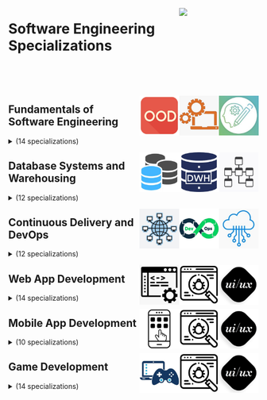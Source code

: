 <a href="https://youtube.com/"><img align="right" width="160" src="/logos/coursera.png"></img></a>

# Software Engineering Specializations

<br><br><br>

<a href="/coursera-specializations/software-engineering.md"><img align="right" width="80" src="https://github.com/cs-MohamedAyman/cs-MohamedAyman/blob/master/logos/system-analysis.png"></img></a>
<a href="/coursera-specializations/software-engineering.md"><img align="right" width="80" src="https://github.com/cs-MohamedAyman/cs-MohamedAyman/blob/master/logos/software-engineering.png"></img></a>
<a href="/coursera-specializations/software-engineering.md"><img align="right" width="80" src="https://github.com/cs-MohamedAyman/cs-MohamedAyman/blob/master/logos/object-oriented-design.png"></img></a>

## Fundamentals of Software Engineering

<details>
    <summary>(14 specializations)</summary>
    <br>
<table>
    <thead>
        <tr>
<th width="25px">#</th>
<th width="400px">Specialization</th>
<th width="800px">Course Name</th>
<th width="25px">Hrs</th>
        </tr>
    </thead>
    <tbody>
            <tr>
<td rowspan=5 align="center">01</td>
<td rowspan=5 align="center">Requirements Engineering: Secure Software Specifications<br><a href="https://coursera.org/specializations/requirements-engineering-secure-software">Specialization</a><br>by University of Colorado Boulder</td>
<td><a href="https://coursera.org/learn/requirements-gathering-secure">Requirements Gathering for Secure Software Development</a></td>
<td align="center">10</td>
            </tr>
            <tr>
<td><a href="https://coursera.org/learn/requirements-elicitation">Requirements Elicitation: Artifact and Stakeholder Analysis</a></td>
<td align="center">20</td>
            </tr>
            <tr>
<td><a href="https://coursera.org/learn/requirements-specification-goals">Requirements Specifications: Goals and Conflict Analysis</a></td>
<td align="center">20</td>
            </tr>
            <tr>
<td><a href="https://coursera.org/learn/software-requirements-prioritization">Software Requirements Prioritization: Risk Analysis</a></td>
<td align="center">20</td>
            </tr>
            <tr>
<td><a href="https://coursera.org/learn/srs-documents-requirements">SRS Documents: Requirements and Diagrammatic Notations</a></td>
<td align="center">20</td>
            </tr>
            <tr>
<td rowspan=5 align="center">02</td>
<td rowspan=5 align="center">Java Programming and Software Engineering Fundamentals<br><a href="https://coursera.org/specializations/java-programming">Specialization</a><br>by Duke University</td>
<td><a href="https://coursera.org/learn/duke-programming-web">Programming Foundations with JavaScript, HTML and CSS</a></td>
<td align="center">35</td>
            </tr>
            <tr>
<td><a href="https://coursera.org/learn/java-programming">Java Programming: Solving Problems with Software</a></td>
<td align="center">15</td>
            </tr>
            <tr>
<td><a href="https://coursera.org/learn/java-programming-arrays-lists-data">Java Programming: Arrays, Lists, and Structured Data</a></td>
<td align="center">15</td>
            </tr>
            <tr>
<td><a href="https://coursera.org/learn/java-programming-design-principles">Java Programming: Principles of Software Design</a></td>
<td align="center">10</td>
            </tr>
            <tr>
<td><a href="https://coursera.org/learn/java-programming-recommender">Java Programming: Build a Recommendation System</a></td>
<td align="center">10</td>
            </tr>
            <tr>
<td rowspan=4 align="center">03</td>
<td rowspan=4 align="center">Software Design and Architecture<br><a href="https://coursera.org/specializations/software-design-architecture">Specialization</a><br>by University of Alberta</td>
<td><a href="https://coursera.org/learn/object-oriented-design">Object-Oriented Design</a></td>
<td align="center">20</td>
            </tr>
            <tr>
<td><a href="https://coursera.org/learn/design-patterns">Design Patterns</a></td>
<td align="center">25</td>
            </tr>
            <tr>
<td><a href="https://coursera.org/learn/software-architecture">Software Architecture</a></td>
<td align="center">15</td>
            </tr>
            <tr>
<td><a href="https://coursera.org/learn/service-oriented-architecture">Service-Oriented Architecture</a></td>
<td align="center">15</td>
            </tr>
            <tr>
<td rowspan=4 align="center">04</td>
<td rowspan=4 align="center">Secure Software Design<br><a href="https://coursera.org/specializations/secure-software-design">Specialization</a><br>by University of Colorado Boulder</td>
<td><a href="https://coursera.org/learn/software-design-development-life-cycle">Software Design as an Element of the Software Development Lifecycle</a></td>
<td align="center">10</td>
            </tr>
            <tr>
<td><a href="https://coursera.org/learn/software-design-abstraction">Software Design as an Abstraction</a></td>
<td align="center">15</td>
            </tr>
            <tr>
<td><a href="https://coursera.org/learn/software-design-methods-tools">Software Design Methods and Tools</a></td>
<td align="center">15</td>
            </tr>
            <tr>
<td><a href="https://coursera.org/learn/software-design-threats-mitigations">Software Design Threats and Mitigations</a></td>
<td align="center">20</td>
            </tr>
            <tr>
<td rowspan=4 align="center">05</td>
<td rowspan=4 align="center">Software Development Lifecycle<br><a href="https://coursera.org/specializations/software-development-lifecycle">Specialization</a><br>by University of Minnesota</td>
<td><a href="https://coursera.org/learn/software-processes">Software Development Processes and Methodologies</a></td>
<td align="center">20</td>
            </tr>
            <tr>
<td><a href="https://coursera.org/learn/agile-software-development">Agile Software Development</a></td>
<td align="center">15</td>
            </tr>
            <tr>
<td><a href="https://coursera.org/learn/lean-software-development">Lean Software Development</a></td>
<td align="center">15</td>
            </tr>
            <tr>
<td><a href="https://coursera.org/learn/engineering-practices-secure-software-quality">Engineering Practices for Building Quality Software</a></td>
<td align="center">20</td>
            </tr>
            <tr>
<td rowspan=4 align="center">06</td>
<td rowspan=4 align="center">Introduction to Application Development<br><a href="https://coursera.org/specializations/beginning-application-developer">Specialization</a><br>by LearnQuest</td>
<td><a href="https://coursera.org/learn/application-programming-fundamentals">Application Programming Fundamentals</a></td>
<td align="center">10</td>
            </tr>
            <tr>
<td><a href="https://coursera.org/learn/concepts-of-object-oriented-programming">Object-Oriented Programming Concepts</a></td>
<td align="center">10</td>
            </tr>
            <tr>
<td><a href="https://coursera.org/learn/essential-programming-tools">Essential Tools For Application Development</a></td>
<td align="center">10</td>
            </tr>
            <tr>
<td><a href="https://coursera.org/learn/development-methodologies-overview">Development Methodologies Overview</a></td>
<td align="center">15</td>
            </tr>
            <tr>
<td rowspan=4 align="center">07</td>
<td rowspan=4 align="center">Software Testing and Automation<br><a href="https://coursera.org/specializations/software-testing-automation">Specialization</a><br>by University of Minnesota</td>
<td><a href="https://coursera.org/learn/introduction-software-testing">Introduction to Software Testing</a></td>
<td align="center">30</td>
            </tr>
            <tr>
<td><a href="https://coursera.org/learn/black-box-white-box-testing">Black-box and White-box Testing</a></td>
<td align="center">30</td>
            </tr>
            <tr>
<td><a href="https://coursera.org/learn/automated-analysis">Introduction to Automated Analysis</a></td>
<td align="center">20</td>
            </tr>
            <tr>
<td><a href="https://coursera.org/learn/web-mobile-testing">Web and Mobile Testing with Selenium</a></td>
<td align="center">20</td>
            </tr>
            <tr>
<td rowspan=4 align="center">08</td>
<td rowspan=4 align="center">Test-Driven Development<br><a href="https://coursera.org/specializations/test-driven-development">Specialization</a><br>by LearnQuest</td>
<td><a href="https://coursera.org/learn/test-driven-development-overview">Test-Driven Development Overview</a></td>
<td align="center">15</td>
            </tr>
            <tr>
<td><a href="https://coursera.org/learn/a-practical-introduction-to-test-driven-development">A Practical Introduction to Test-Driven Development</a></td>
<td align="center">15</td>
            </tr>
            <tr>
<td><a href="https://coursera.org/learn/test-driven-development-workflow">Integrating Test-Driven Development into Your Workflow</a></td>
<td align="center">20</td>
            </tr>
            <tr>
<td><a href="https://coursera.org/learn/capstone-project-random-person-generator-using-tdd">Test-Driven Development Project: Random Person Generator</a></td>
<td align="center">10</td>
            </tr>
            <tr>
<td rowspan=3 align="center">09</td>
<td rowspan=3 align="center">Front-End Developer<br><a href="https://coursera.org/specializations/front-end-developer">Specialization</a><br>by LearnQuest</td>
<td><a href="https://coursera.org/learn/restful-web-services-jax-rs">RESTful Web Services with JAX-RS</a></td>
<td align="center">10</td>
            </tr>
            <tr>
<td><a href="https://coursera.org/learn/soap-web-services-jax-ws">SOAP Web Services with JAX-WS</a></td>
<td align="center">5</td>
            </tr>
            <tr>
<td><a href="https://coursera.org/learn/html-front-end-developer-web-services">HTML - Front-End Developer</a></td>
<td align="center">5</td>
            </tr>
            <tr>
<td rowspan=6 align="center">10</td>
<td rowspan=6 align="center">Software Engineering Tools and Practices<br><a href="https://coursera.org/specializations/codio-software-engineering">Specialization</a><br>by Codio</td>
<td><a href="https://coursera.org/learn/mastering-ansible-automation">Mastering Ansible Automation</a></td>
<td align="center">10</td>
            </tr>
            <tr>
<td><a href="https://coursera.org/learn/codio-cicd-for-software-developers">CI/CD for Software Developers</a></td>
<td align="center">10</td>
            </tr>
            <tr>
<td><a href="https://coursera.org/learn/codio-software-testing-for-developers">Software Testing for Developers</a></td>
<td align="center">10</td>
            </tr>
            <tr>
<td><a href="https://coursera.org/learn/codio-api-development">API Development</a></td>
<td align="center">10</td>
            </tr>
            <tr>
<td><a href="https://coursera.org/learn/codio-performance-monitoring">Performance Monitoring For Application Developers</a></td>
<td align="center">10</td>
            </tr>
            <tr>
<td><a href="https://coursera.org/learn/codio-restful-mvc-architecture">RESTful MVC Architecture</a></td>
<td align="center">10</td>
            </tr>
            <tr>
<td rowspan=3 align="center">11</td>
<td rowspan=3 align="center">Software Engineering<br><a href="https://coursera.org/specializations/software-engineering">Specialization</a><br>by The Hong Kong University of Science and Technology</td>
<td><a href="https://coursera.org/learn/software-engineering-modeling-software-systems-using-uml">Software Engineering: Modeling Software Systems using UML</a></td>
<td align="center">30</td>
            </tr>
            <tr>
<td><a href="https://coursera.org/learn/software-engineering-implementation-and-testing">Software Engineering: Implementation and Testing</a></td>
<td align="center">20</td>
            </tr>
            <tr>
<td><a href="https://coursera.org/learn/software-engineering-software-design-and-project-management">Software Engineering: Software Design and Project Management</a></td>
<td align="center">20</td>
            </tr>
            <tr>
<td rowspan=3 align="center">12</td>
<td rowspan=3 align="center">Software Architecture for Big Data<br><a href="https://coursera.org/specializations/software-architecture-big-data">Specialization</a><br>by University of Colorado Boulder</td>
<td><a href="https://coursera.org/learn/software-architecture-for-big-data-fundamentals">Fundamentals of Software Architecture for Big Data</a></td>
<td align="center">20</td>
            </tr>
            <tr>
<td><a href="https://coursera.org/learn/software-architecture-patterns-for-big-data">Software Architecture Patterns for Big Data</a></td>
<td align="center">25</td>
            </tr>
            <tr>
<td><a href="https://coursera.org/learn/software-architecture-for-big-data-applications">Applications of Software Architecture for Big Data</a></td>
<td align="center">15</td>
            </tr>
            <tr>
<td rowspan=4 align="center">13</td>
<td rowspan=4 align="center">Spring Framework<br><a href="https://coursera.org/specializations/spring-framework">Specialization</a><br>by LearnQuest</td>
<td><a href="https://coursera.org/learn/spring-ecosystem-and-core">Spring - Ecosystem and Core</a></td>
<td align="center">15</td>
            </tr>
            <tr>
<td><a href="https://coursera.org/learn/spring-mvc-rest-controller">Spring MVC, Spring Boot and Rest Controllers</a></td>
<td align="center">15</td>
            </tr>
            <tr>
<td><a href="https://coursera.org/learn/spring-repositories">Spring Data Repositories</a></td>
<td align="center">10</td>
            </tr>
            <tr>
<td><a href="https://coursera.org/learn/spring-cloud-overview">Spring - Cloud Overview</a></td>
<td align="center">10</td>
            </tr>
            <tr>
<td rowspan=4 align="center">14</td>
<td rowspan=4 align="center">Python Scripting for DevOps<br><a href="https://coursera.org/specializations/python-scripting-devops">Specialization</a><br>by LearnQuest</td>
<td><a href="https://coursera.org/learn/python-scripting-intro">Introduction to Python Scripting for DevOps</a></td>
<td align="center">20</td>
            </tr>
            <tr>
<td><a href="https://coursera.org/learn/python-scripting-dates-classes-collections">Python Scripting: Dates, Classes and Collections</a></td>
<td align="center">15</td>
            </tr>
            <tr>
<td><a href="https://coursera.org/learn/python-scripting-files-inheritance-databases">Python Scripting: Files, Inheritance, and Databases</a></td>
<td align="center">20</td>
            </tr>
            <tr>
<td><a href="https://coursera.org/learn/devops-build-automation-python">DevOps and Build Automation with Python</a></td>
<td align="center">15</td>
            </tr>
    </tbody>
</table>
</details>

<a href="/coursera-specializations/software-engineering.md"><img align="right" width="80" src="https://github.com/cs-MohamedAyman/cs-MohamedAyman/blob/master/logos/database-design.png"></img></a>
<a href="/coursera-specializations/software-engineering.md"><img align="right" width="80" src="https://github.com/cs-MohamedAyman/cs-MohamedAyman/blob/master/logos/data-warehousing.png"></img></a>
<a href="/coursera-specializations/software-engineering.md"><img align="right" width="80" src="https://github.com/cs-MohamedAyman/cs-MohamedAyman/blob/master/logos/database-systems.png"></img></a>

## Database Systems and Warehousing

<details>
    <summary>(12 specializations)</summary>
    <br>
<table>
    <thead>
        <tr>
<th width="25px">#</th>
<th width="400px">Specialization</th>
<th width="800px">Course Name</th>
<th width="25px">Hrs</th>
        </tr>
    </thead>
    <tbody>
            <tr>
<td rowspan=4 align="center">01</td>
<td rowspan=4 align="center">Learn SQL Basics for Data Science<br><a href="https://coursera.org/specializations/learn-sql-basics-data-science">Specialization</a><br>by University of California Davis</td>
<td><a href="https://coursera.org/learn/sql-for-data-science">SQL for Data Science</a></td>
<td align="center">15</td>
            </tr>
            <tr>
<td><a href="https://coursera.org/learn/data-wrangling-analysis-abtesting">Data Wrangling, Analysis and AB Testing with SQL</a></td>
<td align="center">15</td>
            </tr>
            <tr>
<td><a href="https://coursera.org/learn/spark-sql">Distributed Computing with Spark SQL</a></td>
<td align="center">15</td>
            </tr>
            <tr>
<td><a href="https://coursera.org/learn/sql-data-science-capstone">SQL for Data Science Capstone Project</a></td>
<td align="center">35</td>
            </tr>
            <tr>
<td rowspan=5 align="center">02</td>
<td rowspan=5 align="center">Excel to MySQL: Analytic Techniques for Business<br><a href="https://coursera.org/specializations/excel-mysql">Specialization</a><br>by Duke University</td>
<td><a href="https://coursera.org/learn/analytics-business-metrics">Business Metrics for Data-Driven Companies</a></td>
<td align="center">10</td>
            </tr>
            <tr>
<td><a href="https://coursera.org/learn/analytics-excel">Mastering Data Analysis in Excel</a></td>
<td align="center">25</td>
            </tr>
            <tr>
<td><a href="https://coursera.org/learn/analytics-tableau">Data Visualization and Communication with Tableau</a></td>
<td align="center">30</td>
            </tr>
            <tr>
<td><a href="https://coursera.org/learn/analytics-mysql">Managing Big Data with MySQL</a></td>
<td align="center">50</td>
            </tr>
            <tr>
<td><a href="https://coursera.org/learn/analytics-capstone">Increasing Real Estate Management Profits: Harnessing Data Analytics</a></td>
<td align="center">20</td>
            </tr>
            <tr>
<td rowspan=4 align="center">03</td>
<td rowspan=4 align="center">Database systems<br><a href="https://coursera.org/specializations/database-systems">Specialization</a><br>by universidad nacional autonoma de mexico</td>
<td><a href="https://coursera.org/learn/relational-database">Relational database systems</a></td>
<td align="center">25</td>
            </tr>
            <tr>
<td><a href="https://coursera.org/learn/business-intelligence-data-warehousing">Business intelligence and data warehousing</a></td>
<td align="center">15</td>
            </tr>
            <tr>
<td><a href="https://coursera.org/learn/nosql-databases">NoSQL systems</a></td>
<td align="center">15</td>
            </tr>
            <tr>
<td><a href="https://coursera.org/learn/data-intensive-applications">Designing data-intensive applications</a></td>
<td align="center">10</td>
            </tr>
            <tr>
<td rowspan=4 align="center">04</td>
<td rowspan=4 align="center">Oracle SQL Databases<br><a href="https://coursera.org/specializations/oracle-sql-databases">Specialization</a><br>by LearnQuest</td>
<td><a href="https://coursera.org/learn/introduction-to-oracle-sql">Oracle Database Foundations</a></td>
<td align="center">15</td>
            </tr>
            <tr>
<td><a href="https://coursera.org/learn/oracle-database-platform">Oracle Database Platform</a></td>
<td align="center">10</td>
            </tr>
            <tr>
<td><a href="https://coursera.org/learn/oracle-sql-basics">Oracle SQL Basics</a></td>
<td align="center">10</td>
            </tr>
            <tr>
<td><a href="https://coursera.org/learn/oracle-sql-proficiency">Oracle SQL Proficiency</a></td>
<td align="center">10</td>
            </tr>
            <tr>
<td rowspan=4 align="center">05</td>
<td rowspan=4 align="center">PostgreSQL for Everybody<br><a href="https://coursera.org/specializations/postgresql-for-everybody">Specialization</a><br>by University of Michigan</td>
<td><a href="https://coursera.org/learn/database-design-postgresql">Database Design and Basic SQL in PostgreSQL</a></td>
<td align="center">15</td>
            </tr>
            <tr>
<td><a href="https://coursera.org/learn/intermediate-postgresql">Intermediate PostgreSQL</a></td>
<td align="center">20</td>
            </tr>
            <tr>
<td><a href="https://coursera.org/learn/json-natural-language-processing-postgresql">JSON and Natural Language Processing in PostgreSQL</a></td>
<td align="center">20</td>
            </tr>
            <tr>
<td><a href="https://coursera.org/learn/database-architecture-scale-nosql-elasticsearch-postgresql">Database Architecture, Scale, and NoSQL with Elasticsearch</a></td>
<td align="center">10</td>
            </tr>
            <tr>
<td rowspan=5 align="center">06</td>
<td rowspan=5 align="center">Data Warehousing for Business Intelligence<br><a href="https://coursera.org/specializations/data-warehousing">Specialization</a><br>by University of Colorado Boulder</td>
<td><a href="https://coursera.org/learn/database-management">Database Management Essentials</a></td>
<td align="center">45</td>
            </tr>
            <tr>
<td><a href="https://coursera.org/learn/dwdesign">Data Warehouse Concepts, Design, and Data Integration</a></td>
<td align="center">25</td>
            </tr>
            <tr>
<td><a href="https://coursera.org/learn/dwrelational">Relational Database Support for Data Warehouses</a></td>
<td align="center">30</td>
            </tr>
            <tr>
<td><a href="https://coursera.org/learn/business-intelligence-tools">Business Intelligence Concepts, Tools, and Applications</a></td>
<td align="center">25</td>
            </tr>
            <tr>
<td><a href="https://coursera.org/learn/data-warehouse-bi-building">Design and Build a Data Warehouse for Business Intelligence Implementation</a></td>
<td align="center">20</td>
            </tr>
            <tr>
<td rowspan=3 align="center">07</td>
<td rowspan=3 align="center">Database Design and Operational Business Intelligence<br><a href="https://coursera.org/specializations/data-design-operational-business-intellegence">Specialization</a><br>by University of California Irvine</td>
<td><a href="https://coursera.org/learn/nature-of-data-relational-database-design">The Nature of Data and Relational Database Design</a></td>
<td align="center">10</td>
            </tr>
            <tr>
<td><a href="https://coursera.org/learn/data-warehousing-business-intelligence">Data Warehousing and Business Intelligence</a></td>
<td align="center">10</td>
            </tr>
            <tr>
<td><a href="https://coursera.org/learn/business-intelligence-visual-analytics">Business Intelligence and Visual Analytics</a></td>
<td align="center">15</td>
            </tr>
            <tr>
<td rowspan=4 align="center">08</td>
<td rowspan=4 align="center">Java Database Connectivity<br><a href="https://coursera.org/specializations/java-database-connectivity">Specialization</a><br>by LearnQuest</td>
<td><a href="https://coursera.org/learn/java-database-connectivity-introduction">Java Database Connectivity (JDBC) Introduction</a></td>
<td align="center">10</td>
            </tr>
            <tr>
<td><a href="https://coursera.org/learn/java-database-connectivity-prepared-statements">Prepared Statements and Stored Procedures</a></td>
<td align="center">10</td>
            </tr>
            <tr>
<td><a href="https://coursera.org/learn/java-database-connectivity-sql-primer">Java Data Access - SQL Primer</a></td>
<td align="center">10</td>
            </tr>
            <tr>
<td><a href="https://coursera.org/learn/java-database-connectivity-jakarta-persistence">Jakarta Persistence (JPA)</a></td>
<td align="center">15</td>
            </tr>
            <tr>
<td rowspan=4 align="center">09</td>
<td rowspan=4 align="center">Computer Communications<br><a href="https://coursera.org/specializations/computer-communications">Specialization</a><br>by University of Colorado Boulder</td>
<td><a href="https://coursera.org/learn/fundamentals-network-communications">Fundamentals of Network Communication</a></td>
<td align="center">15</td>
            </tr>
            <tr>
<td><a href="https://coursera.org/learn/peer-to-peer-protocols-local-area-networks">Peer-to-Peer Protocols and Local Area Networks</a></td>
<td align="center">20</td>
            </tr>
            <tr>
<td><a href="https://coursera.org/learn/packet-switching-networks-algorithms">Packet Switching Networks and Algorithms</a></td>
<td align="center">20</td>
            </tr>
            <tr>
<td><a href="https://coursera.org/learn/tcp-ip-advanced">TCP/IP and Advanced Topics</a></td>
<td align="center">20</td>
            </tr>
            <tr>
<td rowspan=4 align="center">10</td>
<td rowspan=4 align="center">Fundamentals of Computer Network Security<br><a href="https://coursera.org/specializations/computer-network-security">Specialization</a><br>by University of Colorado Boulder</td>
<td><a href="https://coursera.org/learn/design-secure-networked-systems">Design and Analyze Secure Networked Systems</a></td>
<td align="center">20</td>
            </tr>
            <tr>
<td><a href="https://coursera.org/learn/basic-cryptography-and-crypto-api">Basic Cryptography and Programming with Crypto API</a></td>
<td align="center">20</td>
            </tr>
            <tr>
<td><a href="https://coursera.org/learn/hacking-patching">Hacking and Patching</a></td>
<td align="center">15</td>
            </tr>
            <tr>
<td><a href="https://coursera.org/learn/secure-networked-system-with-firewall-ids">Secure Networked System with Firewall and IDS</a></td>
<td align="center">10</td>
            </tr>
            <tr>
<td rowspan=3 align="center">11</td>
<td rowspan=3 align="center">Introduction to Computer Information Systems<br><a href="https://coursera.org/specializations/introduction-computer-infosystems">Specialization</a><br>by University of California Irvine</td>
<td><a href="https://coursera.org/learn/computer-hardware-software">Computer Hardware and Software</a></td>
<td align="center">15</td>
            </tr>
            <tr>
<td><a href="https://coursera.org/learn/data-security-privacy">Data, Security, and Privacy</a></td>
<td align="center">15</td>
            </tr>
            <tr>
<td><a href="https://coursera.org/learn/productivity-systems-development">Productivity and Systems Development</a></td>
<td align="center">20</td>
            </tr>
            <tr>
<td rowspan=4 align="center">12</td>
<td rowspan=4 align="center">Advanced System Security Design<br><a href="https://coursera.org/specializations/advanced-system-security-design">Specialization</a><br>by University of Colorado Boulder</td>
<td><a href="https://coursera.org/learn/cloud-computing-security">Cloud Computing Security</a></td>
<td align="center">15</td>
            </tr>
            <tr>
<td><a href="https://coursera.org/learn/ddos-attacks-and-defense">DDoS Attacks and Defenses</a></td>
<td align="center">15</td>
            </tr>
            <tr>
<td><a href="https://coursera.org/learn/security-and-privacy-in-tor-network">Security and Privacy in TOR Network</a></td>
<td align="center">25</td>
            </tr>
            <tr>
<td><a href="https://coursera.org/learn/advanced-system-security-topics">Advanced System Security Topics</a></td>
<td align="center">15</td>
            </tr>
    </tbody>
</table>
</details>

<a href="/coursera-specializations/software-engineering.md"><img align="right" width="80" src="https://github.com/cs-MohamedAyman/cs-MohamedAyman/blob/master/logos/cloud-computing.png"></img></a>
<a href="/coursera-specializations/software-engineering.md"><img align="right" width="80" src="https://github.com/cs-MohamedAyman/cs-MohamedAyman/blob/master/logos/devops.png"></img></a>
<a href="/coursera-specializations/software-engineering.md"><img align="right" width="80" src="https://github.com/cs-MohamedAyman/cs-MohamedAyman/blob/master/logos/computer-networks.png"></img></a>

## Continuous Delivery and DevOps

<details>
    <summary>(12 specializations)</summary>
    <br>
<table>
    <thead>
        <tr>
<th width="25px">#</th>
<th width="400px">Specialization</th>
<th width="800px">Course Name</th>
<th width="25px">Hrs</th>
        </tr>
    </thead>
    <tbody>
            <tr>
<td rowspan=4 align="center">01</td>
<td rowspan=4 align="center">AWS Cloud Solutions Architect<br><a href="https://coursera.org/professional-certificates/aws-cloud-solutions-architect">Professional Certificate</a><br>by Amazon Web Services</td>
<td><a href="https://coursera.org/learn/aws-cloud-technical-essentials">AWS Cloud Technical Essentials</a></td>
<td align="center">25</td>
            </tr>
            <tr>
<td><a href="https://coursera.org/learn/architecting-solutions-on-aws">Architecting Solutions on AWS</a></td>
<td align="center">20</td>
            </tr>
            <tr>
<td><a href="https://coursera.org/learn/introduction-to-designing-data-lakes-in-aws">Introduction to Designing Data Lakes on AWS</a></td>
<td align="center">15</td>
            </tr>
            <tr>
<td><a href="https://coursera.org/learn/aws-certified-solutions-architect-associate">Exam Prep: AWS Certified Solutions Architect - Associate</a></td>
<td align="center">10</td>
            </tr>
            <tr>
<td rowspan=9 align="center">02</td>
<td rowspan=9 align="center">AWS Cloud Technology Consultant<br><a href="https://coursera.org/professional-certificates/aws-cloud-technology-consultant">Professional Certificate</a><br>by Amazon Web Services</td>
<td><a href="https://coursera.org/learn/information-technology-and-aws">Introduction to Information Technology and AWS Cloud</a></td>
<td align="center">5</td>
            </tr>
            <tr>
<td><a href="https://coursera.org/learn/aws-cloud-technical-essentials">AWS Cloud Technical Essentials</a></td>
<td align="center">25</td>
            </tr>
            <tr>
<td><a href="https://coursera.org/learn/technical-support-for-aws-workloads">Providing Technical Support for AWS Workloads</a></td>
<td align="center">10</td>
            </tr>
            <tr>
<td><a href="https://coursera.org/learn/developing-applications-in-python-on-aws">Developing Applications in Python on AWS</a></td>
<td align="center">10</td>
            </tr>
            <tr>
<td><a href="https://coursera.org/learn/aws-cloud-consultant-skills">Skills for Working as an AWS Cloud Consultant</a></td>
<td align="center">10</td>
            </tr>
            <tr>
<td><a href="https://coursera.org/learn/devops-and-project-management-aws">DevOps on AWS and Project Management</a></td>
<td align="center">10</td>
            </tr>
            <tr>
<td><a href="https://coursera.org/learn/automation-in-aws">Automation in the AWS Cloud</a></td>
<td align="center">10</td>
            </tr>
            <tr>
<td><a href="https://coursera.org/learn/data-analytics-and-databases-aws">Data Analytics and Databases on AWS</a></td>
<td align="center">10</td>
            </tr>
            <tr>
<td><a href="https://coursera.org/learn/aws-well-architected-framework">Capstone: Following the AWS Well Architected Framework</a></td>
<td align="center">10</td>
            </tr>
            <tr>
<td rowspan=3 align="center">03</td>
<td rowspan=3 align="center">Starting Your Career with AWS Cloud<br><a href="https://coursera.org/specializations/aws-cloud-careers">Specialization</a><br>by Amazon Web Services</td>
<td><a href="https://coursera.org/learn/aws-cloud-careers">Introduction to AWS Cloud Careers</a></td>
<td align="center">5</td>
            </tr>
            <tr>
<td><a href="https://coursera.org/learn/aws-services-tech-pros">AWS Services Overview for IT Professionals</a></td>
<td align="center">5</td>
            </tr>
            <tr>
<td><a href="https://coursera.org/learn/aws-handson-skills">Hands-on with AWS for IT Professionals</a></td>
<td align="center">5</td>
            </tr>
            <tr>
<td rowspan=3 align="center">04</td>
<td rowspan=3 align="center">Developing Applications on AWS<br><a href="https://coursera.org/specializations/building-serverless-applications-aws">Specialization</a><br>by Amazon Web Services</td>
<td><a href="https://coursera.org/learn/integrate-aws-sdk">Integrating AWS with the SDK</a></td>
<td align="center">10</td>
            </tr>
            <tr>
<td><a href="https://coursera.org/learn/aws-serverless">Serverless Architectures on AWS</a></td>
<td align="center">10</td>
            </tr>
            <tr>
<td><a href="https://coursera.org/learn/aws-software-dev">Hands-on with AWS: Software Development Practices</a></td>
<td align="center">10</td>
            </tr>
            <tr>
<td rowspan=4 align="center">05</td>
<td rowspan=4 align="center">AWS Fundamentals<br><a href="https://coursera.org/specializations/aws-fundamentals">Specialization</a><br>by Amazon Web Services</td>
<td><a href="https://coursera.org/learn/aws-cloud-technical-essentials">AWS Cloud Technical Essentials</a></td>
<td align="center">20</td>
            </tr>
            <tr>
<td><a href="https://coursera.org/learn/aws-fundamentals-addressing-security-risk">AWS Fundamentals: Addressing Security Risk</a></td>
<td align="center">10</td>
            </tr>
            <tr>
<td><a href="https://coursera.org/learn/aws-fundamentals-cloud-migration">AWS Fundamentals: Migrating to the Cloud</a></td>
<td align="center">10</td>
            </tr>
            <tr>
<td><a href="https://coursera.org/learn/aws-fundamentals-building-serverless-applications">AWS Fundamentals: Building Serverless Applications</a></td>
<td align="center">15</td>
            </tr>
            <tr>
<td rowspan=4 align="center">06</td>
<td rowspan=4 align="center">DevOps on AWS<br><a href="https://coursera.org/specializations/aws-devops">Specialization</a><br>by Amazon Web Services</td>
<td><a href="https://coursera.org/learn/aws-cloud-technical-essentials">AWS Cloud Technical Essentials</a></td>
<td align="center">20</td>
            </tr>
            <tr>
<td><a href="https://coursera.org/learn/devops-aws-code-build-test">DevOps on AWS: Code, Build, and Test</a></td>
<td align="center">5</td>
            </tr>
            <tr>
<td><a href="https://coursera.org/learn/devops-aws-release-deploy">DevOps on AWS: Release and Deploy</a></td>
<td align="center">5</td>
            </tr>
            <tr>
<td><a href="https://coursera.org/learn/devops-aws-operate-monitor">DevOps on AWS: Operate and Monitor</a></td>
<td align="center">5</td>
            </tr>
            <tr>
<td rowspan=5 align="center">07</td>
<td rowspan=5 align="center">DevOps: Introduction to Developer Operations<br><a href="https://coursera.org/specializations/codio-devops">Specialization</a><br>by Codio</td>
<td><a href="https://coursera.org/learn/mastering-ansible-automation">Mastering Ansible Automation</a></td>
<td align="center">10</td>
            </tr>
            <tr>
<td><a href="https://coursera.org/learn/codio-cicd-for-software-developers">CI/CD for Software Developers</a></td>
<td align="center">10</td>
            </tr>
            <tr>
<td><a href="https://coursera.org/learn/codio-container-creation-and-orchestration-basics">Container Creation and Orchestration Basics</a></td>
<td align="center">10</td>
            </tr>
            <tr>
<td><a href="https://coursera.org/learn/codio-terraform">Introduction to Terraform</a></td>
<td align="center">10</td>
            </tr>
            <tr>
<td><a href="https://coursera.org/learn/codio-performance-monitoring">Performance Monitoring For Application Developers</a></td>
<td align="center">10</td>
            </tr>
            <tr>
<td rowspan=3 align="center">08</td>
<td rowspan=3 align="center">Containers in the Cloud<br><a href="https://coursera.org/specializations/codio-containers-cloud">Specialization</a><br>by Codio</td>
<td><a href="https://coursera.org/learn/codio-container-creation-and-orchestration-basics">Container Creation and Orchestration Basics</a></td>
<td align="center">10</td>
            </tr>
            <tr>
<td><a href="https://coursera.org/learn/codio-terraform">Introduction to Terraform</a></td>
<td align="center">10</td>
            </tr>
            <tr>
<td><a href="https://coursera.org/learn/codio-introduction-to-managing-resources-using-infrastructure-as-code-techniques">Intro to Managing Resources Using Infrastructure-as-Code</a></td>
<td align="center">10</td>
            </tr>
            <tr>
<td rowspan=3 align="center">09</td>
<td rowspan=3 align="center">Cloud Computing Primer for Semi-tech and Business Learners<br><a href="https://coursera.org/specializations/codio-cloud-computing-primer-semi-technical-business">Specialization</a><br>by Codio</td>
<td><a href="https://coursera.org/learn/codio-cloud-computing-primer-semi-tech-business-software-as-a-service-saas">Cloud Computing Primer: Software as a Service (SaaS)</a></td>
<td align="center">5</td>
            </tr>
            <tr>
<td><a href="https://coursera.org/learn/codio-cloud-computing-primer-semi-tech-business-platform-as-a-service-paas">Cloud Computing Primer: Platform as a Service (PaaS)</a></td>
<td align="center">5</td>
            </tr>
            <tr>
<td><a href="https://coursera.org/learn/codio-cloud-computing-primer-semi-tech-business-infrastructure-as-a-service-iaas">Cloud Computing Primer: Infrastructure as a Service (IaaS)</a></td>
<td align="center">5</td>
            </tr>
            <tr>
<td rowspan=4 align="center">10</td>
<td rowspan=4 align="center">Python, Bash and SQL Essentials for Data Engineering<br><a href="https://coursera.org/specializations/python-bash-sql-data-engineering-duke">Specialization</a><br>by Duke University</td>
<td><a href="https://coursera.org/learn/python-and-pandas-for-data-engineering-duke">Python and Pandas for Data Engineering</a></td>
<td align="center">40</td>
            </tr>
            <tr>
<td><a href="https://coursera.org/learn/linux-and-bash-for-data-engineering-duke">Linux and Bash for Data Engineering</a></td>
<td align="center">20</td>
            </tr>
            <tr>
<td><a href="https://coursera.org/learn/scripting-with-python-sql-for-data-engineering-duke">Scripting with Python and SQL for Data Engineering</a></td>
<td align="center">20</td>
            </tr>
            <tr>
<td><a href="https://coursera.org/learn/web-app-command-line-tools-for-data-engineering-duke">Web Applications and Command-Line Tools for Data Engineering</a></td>
<td align="center">15</td>
            </tr>
            <tr>
<td rowspan=6 align="center">11</td>
<td rowspan=6 align="center">Cloud Computing<br><a href="https://coursera.org/specializations/cloud-computing">Specialization</a><br>by University of Illinois at Urbana-Champaign</td>
<td><a href="https://coursera.org/learn/cloud-computing">Cloud Computing Concepts, Part 1</a></td>
<td align="center">25</td>
            </tr>
            <tr>
<td><a href="https://coursera.org/learn/cloud-computing-2">Cloud Computing Concepts: Part 2</a></td>
<td align="center">20</td>
            </tr>
            <tr>
<td><a href="https://coursera.org/learn/cloud-applications-part1">Cloud Computing Applications, Part 1: Cloud Systems and Infrastructure</a></td>
<td align="center">15</td>
            </tr>
            <tr>
<td><a href="https://coursera.org/learn/cloud-applications-part2">Cloud Computing Applications, Part 2: Big Data and Applications in the Cloud</a></td>
<td align="center">20</td>
            </tr>
            <tr>
<td><a href="https://coursera.org/learn/cloud-networking">Cloud Networking</a></td>
<td align="center">25</td>
            </tr>
            <tr>
<td><a href="https://coursera.org/learn/cloud-computing-project">Cloud Computing Project</a></td>
<td align="center">25</td>
            </tr>
            <tr>
<td rowspan=4 align="center">12</td>
<td rowspan=4 align="center">Building Cloud Computing Solutions at Scale<br><a href="https://coursera.org/specializations/building-cloud-computing-solutions-at-scale">Specialization</a><br>by Duke University</td>
<td><a href="https://coursera.org/learn/cloud-computing-foundations-duke">Cloud Computing Foundations</a></td>
<td align="center">20</td>
            </tr>
            <tr>
<td><a href="https://coursera.org/learn/cloud-virtualization-containers-api-duke">Cloud Virtualization, Containers and APIs</a></td>
<td align="center">15</td>
            </tr>
            <tr>
<td><a href="https://coursera.org/learn/cloud-data-engineering-duke">Cloud Data Engineering</a></td>
<td align="center">20</td>
            </tr>
            <tr>
<td><a href="https://coursera.org/learn/cloud-machine-learning-engineering-mlops-duke">Cloud Machine Learning Engineering and MLOps</a></td>
<td align="center">15</td>
            </tr>
    </tbody>
</table>
</details>

<a href="/coursera-specializations/software-engineering.md"><img align="right" width="80" src="https://github.com/cs-MohamedAyman/cs-MohamedAyman/blob/master/logos/ui-ux.png"></img></a>
<a href="/coursera-specializations/software-engineering.md"><img align="right" width="80" src="https://github.com/cs-MohamedAyman/cs-MohamedAyman/blob/master/logos/software-testing.png"></img></a>
<a href="/coursera-specializations/software-engineering.md"><img align="right" width="80" src="https://github.com/cs-MohamedAyman/cs-MohamedAyman/blob/master/logos/web-development.png"></img></a>

## Web App Development

<details>
    <summary>(14 specializations)</summary>
    <br>
<table>
    <thead>
        <tr>
<th width="25px">#</th>
<th width="400px">Specialization</th>
<th width="800px">Course Name</th>
<th width="25px">Hrs</th>
        </tr>
    </thead>
    <tbody>
            <tr>
<td rowspan=6 align="center">01</td>
<td rowspan=6 align="center">Responsive Website Development and Design<br><a href="https://coursera.org/specializations/website-development">Specialization</a><br>by University of London</td>
<td><a href="https://coursera.org/learn/website-coding">Responsive Website Basics: Code with HTML, CSS, and JavaScript</a></td>
<td align="center">20</td>
            </tr>
            <tr>
<td><a href="https://coursera.org/learn/responsive-web-design">Responsive Web Design</a></td>
<td align="center">20</td>
            </tr>
            <tr>
<td><a href="https://coursera.org/learn/meteor-development">Introduction to Meteor.js Development</a></td>
<td align="center">20</td>
            </tr>
            <tr>
<td><a href="https://coursera.org/learn/web-application-development">Web Application Development with JavaScript and MongoDB</a></td>
<td align="center">20</td>
            </tr>
            <tr>
<td><a href="https://coursera.org/learn/responsive-website-examples">Responsive Website Tutorial and Examples</a></td>
<td align="center">20</td>
            </tr>
            <tr>
<td><a href="https://coursera.org/learn/responsive-web-design-capstone">Responsive Website Development and Design Capstone</a></td>
<td align="center">20</td>
            </tr>
            <tr>
<td rowspan=5 align="center">02</td>
<td rowspan=5 align="center">Web Design for Everybody: Basics of Web Development & Coding<br><a href="https://coursera.org/specializations/web-design">Specialization</a><br>by University of Michigan</td>
<td><a href="https://coursera.org/learn/html">Introduction to HTML5</a></td>
<td align="center">15</td>
            </tr>
            <tr>
<td><a href="https://coursera.org/learn/introcss">Introduction to CSS3</a></td>
<td align="center">15</td>
            </tr>
            <tr>
<td><a href="https://coursera.org/learn/javascript">Interactivity with JavaScript</a></td>
<td align="center">15</td>
            </tr>
            <tr>
<td><a href="https://coursera.org/learn/responsivedesign">Advanced Styling with Responsive Design</a></td>
<td align="center">15</td>
            </tr>
            <tr>
<td><a href="https://coursera.org/learn/web-design-project">Web Design for Everybody Capstone</a></td>
<td align="center">25</td>
            </tr>
            <tr>
<td rowspan=4 align="center">03</td>
<td rowspan=4 align="center">Django for Everybody<br><a href="https://coursera.org/specializations/django">Specialization</a><br>by University of Michigan</td>
<td><a href="https://coursera.org/learn/django-database-web-apps">Web Application Technologies and Django</a></td>
<td align="center">15</td>
            </tr>
            <tr>
<td><a href="https://coursera.org/learn/django-build-web-apps">Building Web Applications in Django</a></td>
<td align="center">15</td>
            </tr>
            <tr>
<td><a href="https://coursera.org/learn/django-features-libraries">Django Features and Libraries</a></td>
<td align="center">20</td>
            </tr>
            <tr>
<td><a href="https://coursera.org/learn/django-javascript-jquery-json">Using JavaScript, JQuery, and JSON in Django</a></td>
<td align="center">20</td>
            </tr>
            <tr>
<td rowspan=4 align="center">04</td>
<td rowspan=4 align="center">Web Applications for Everybody<br><a href="https://coursera.org/specializations/web-applications">Specialization</a><br>by University of Michigan</td>
<td><a href="https://coursera.org/learn/web-applications-php">Building Web Applications in PHP</a></td>
<td align="center">30</td>
            </tr>
            <tr>
<td><a href="https://coursera.org/learn/intro-sql">Introduction to Structured Query Language (SQL)</a></td>
<td align="center">20</td>
            </tr>
            <tr>
<td><a href="https://coursera.org/learn/database-applications-php">Building Database Applications in PHP</a></td>
<td align="center">25</td>
            </tr>
            <tr>
<td><a href="https://coursera.org/learn/javascript-jquery-json">JavaScript, jQuery, and JSON</a></td>
<td align="center">25</td>
            </tr>
            <tr>
<td rowspan=4 align="center">05</td>
<td rowspan=4 align="center">Web Technologies and Security<br><a href="https://coursera.org/specializations/codio-web-tech-security">Specialization</a><br>by Codio</td>
<td><a href="https://coursera.org/learn/codio-introduction-to-vuejs-framework">Introduction to VueJS Framework</a></td>
<td align="center">10</td>
            </tr>
            <tr>
<td><a href="https://coursera.org/learn/codio-software-security-for-web-applications">Software Security for Web Applications</a></td>
<td align="center">10</td>
            </tr>
            <tr>
<td><a href="https://coursera.org/learn/codio-data-security-for-web-developers">Data Security for Web Developers</a></td>
<td align="center">10</td>
            </tr>
            <tr>
<td><a href="https://coursera.org/learn/codio-angular-for-front-end-engineers">Angular for Front End Engineers</a></td>
<td align="center">10</td>
            </tr>
            <tr>
<td rowspan=5 align="center">06</td>
<td rowspan=5 align="center">Rust Programming<br><a href="https://coursera.org/specializations/rust-programming">Specialization</a><br>by Duke University</td>
<td><a href="https://coursera.org/learn/rust-fundamentals">Rust Fundamentals</a></td>
<td align="center">35</td>
            </tr>
            <tr>
<td><a href="https://coursera.org/learn/data-engineering-rust">Data Engineering with Rust</a></td>
<td align="center">25</td>
            </tr>
            <tr>
<td><a href="https://coursera.org/learn/rust-for-devops">Rust for DevOps</a></td>
<td align="center">15</td>
            </tr>
            <tr>
<td><a href="https://coursera.org/learn/python-rust-linux">Python and Rust with Linux Command Line Tools</a></td>
<td align="center">20</td>
            </tr>
            <tr>
<td><a href="https://coursera.org/learn/rust-llmops">Rust for Large Language Model Operations (LLMOps)</a></td>
<td align="center">20</td>
            </tr>
            <tr>
<td rowspan=3 align="center">07</td>
<td rowspan=3 align="center">Java FullStack Developer<br><a href="https://coursera.org/specializations/java-fullstack">Specialization</a><br>by Board Infinity</td>
<td><a href="https://coursera.org/learn/fundamentals-of-java-programming">Fundamentals of Java Programming</a></td>
<td align="center">20</td>
            </tr>
            <tr>
<td><a href="https://coursera.org/learn/frontend-development-for-java-full-stack">Frontend for Java Full Stack Development</a></td>
<td align="center">25</td>
            </tr>
            <tr>
<td><a href="https://coursera.org/learn/data-structures--backend-with-java">Data Structures & Backend with Java</a></td>
<td align="center">20</td>
            </tr>
            <tr>
<td rowspan=3 align="center">08</td>
<td rowspan=3 align="center">.NET FullStack Developer<br><a href="https://coursera.org/specializations/dot-net-fullstack">Specialization</a><br>by Board Infinity</td>
<td><a href="https://coursera.org/learn/dot-net-full-stack-foundation">.Net Full Stack Foundation</a></td>
<td align="center">20</td>
            </tr>
            <tr>
<td><a href="https://coursera.org/learn/frontend-development-using-react">Frontend Development using React</a></td>
<td align="center">20</td>
            </tr>
            <tr>
<td><a href="https://coursera.org/learn/backend-development-dot-net-fullstack">Backend Development for .Net Full Stack</a></td>
<td align="center">20</td>
            </tr>
            <tr>
<td rowspan=3 align="center">09</td>
<td rowspan=3 align="center">ASP.NET for Experienced Developers<br><a href="https://coursera.org/specializations/asp-dot-net-experience">Specialization</a><br>by Board Infinity</td>
<td><a href="https://coursera.org/learn/c-sharp-for-dot-net">C# for .NET Developers</a></td>
<td align="center">15</td>
            </tr>
            <tr>
<td><a href="https://coursera.org/learn/backend-development-with-asp-dot-net">Backend Development using ASP.Net</a></td>
<td align="center">20</td>
            </tr>
            <tr>
<td><a href="https://coursera.org/learn/microservices-and-deployment-by-using-aspnet">Microservices and Deployment by using ASP.NET</a></td>
<td align="center">15</td>
            </tr>
            <tr>
<td rowspan=3 align="center">10</td>
<td rowspan=3 align="center">Build Website with HTML, JavaScript, AngularJS, and React<br><a href="https://coursera.org/specializations/build-dynamic-website">Specialization</a><br>by Board Infinity</td>
<td><a href="https://coursera.org/learn/build-a-webpage-with-html-and-css">Build a Webpage with HTML and CSS</a></td>
<td align="center">20</td>
            </tr>
            <tr>
<td><a href="https://coursera.org/learn/javascript-for-web-development">JavaScript for Web Development</a></td>
<td align="center">15</td>
            </tr>
            <tr>
<td><a href="https://coursera.org/learn/libraries-and-frameworks-for-frontend-development">Libraries and Frameworks for Frontend Development</a></td>
<td align="center">15</td>
            </tr>
            <tr>
<td rowspan=3 align="center">11</td>
<td rowspan=3 align="center">Learning MEAN Stack by Building Real world Application<br><a href="https://coursera.org/specializations/mean-stack">Specialization</a><br>by Board Infinity</td>
<td><a href="https://coursera.org/learn/frontend-development-using-angular">Frontend Development using Angular</a></td>
<td align="center">25</td>
            </tr>
            <tr>
<td><a href="https://coursera.org/learn/restful-apis-with-node-and-express">Building RESTful APIs with Node.js and Express</a></td>
<td align="center">15</td>
            </tr>
            <tr>
<td><a href="https://coursera.org/learn/building-a-complete-mean-stack-application">Building a Complete MEAN Stack Application</a></td>
<td align="center">10</td>
            </tr>
            <tr>
<td rowspan=3 align="center">12</td>
<td rowspan=3 align="center">Building React and ASP.NET MVC 5 Applications<br><a href="https://coursera.org/specializations/react-and-mvc">Specialization</a><br>by Board Infinity</td>
<td><a href="https://coursera.org/learn/dot-net-foundation">ASP.NET Core Foundation</a></td>
<td align="center">15</td>
            </tr>
            <tr>
<td><a href="https://coursera.org/learn/react-fundamentals">React Fundamentals</a></td>
<td align="center">15</td>
            </tr>
            <tr>
<td><a href="https://coursera.org/learn/react-mvc-app">Building React Application using ASP.NET MVC5</a></td>
<td align="center">20</td>
            </tr>
            <tr>
<td rowspan=4 align="center">13</td>
<td rowspan=4 align="center">Advanced Django: Mastering Django and Django Rest Framework<br><a href="https://coursera.org/specializations/codio-advanced-django-and-django-rest-framework">Specialization</a><br>by Codio</td>
<td><a href="https://coursera.org/learn/codio-advanced-django-building-blog">Advanced Django: Building a Blog</a></td>
<td align="center">10</td>
            </tr>
            <tr>
<td><a href="https://coursera.org/learn/codio-advanced-django-intro-drf">Advanced Django: Introduction to Django Rest Framework</a></td>
<td align="center">10</td>
            </tr>
            <tr>
<td><a href="https://coursera.org/learn/codio-advanced-django-advanced-drf">Advanced Django: Advanced Django Rest Framework</a></td>
<td align="center">10</td>
            </tr>
            <tr>
<td><a href="https://coursera.org/learn/codio-advanced-django-external-apis-task-queuing">Advanced Django: External APIs and Task Queuing</a></td>
<td align="center">10</td>
            </tr>
            <tr>
<td rowspan=5 align="center">14</td>
<td rowspan=5 align="center">Building Your Freelancing Career<br><a href="https://coursera.org/specializations/freelancing">Specialization</a><br>by California Institute of the Arts</td>
<td><a href="https://coursera.org/learn/freelancing-business">Plan a Successful Freelancing Business</a></td>
<td align="center">10</td>
            </tr>
            <tr>
<td><a href="https://coursera.org/learn/making-money-freelancing">Making Money as a Freelancer</a></td>
<td align="center">10</td>
            </tr>
            <tr>
<td><a href="https://coursera.org/learn/launching-your-freelancing-business">Launching Your Freelancing Business</a></td>
<td align="center">10</td>
            </tr>
            <tr>
<td><a href="https://coursera.org/learn/protect-and-grow-your-business">Protect and Grow Your Freelancing Business</a></td>
<td align="center">10</td>
            </tr>
            <tr>
<td><a href="https://coursera.org/learn/building-your-freelancing-career">Building Your Freelancing Career Capstone</a></td>
<td align="center">15</td>
            </tr>
    </tbody>
</table>
</details>

<a href="/coursera-specializations/software-engineering.md"><img align="right" width="80" src="https://github.com/cs-MohamedAyman/cs-MohamedAyman/blob/master/logos/ui-ux.png"></img></a>
<a href="/coursera-specializations/software-engineering.md"><img align="right" width="80" src="https://github.com/cs-MohamedAyman/cs-MohamedAyman/blob/master/logos/software-testing.png"></img></a>
<a href="/coursera-specializations/software-engineering.md"><img align="right" width="80" src="https://github.com/cs-MohamedAyman/cs-MohamedAyman/blob/master/logos/mobile-development.png"></img></a>

## Mobile App Development

<details>
    <summary>(10 specializations)</summary>
    <br>
<table>
    <thead>
        <tr>
<th width="25px">#</th>
<th width="400px">Specialization</th>
<th width="800px">Course Name</th>
<th width="25px">Hrs</th>
        </tr>
    </thead>
    <tbody>
            <tr>
<td rowspan=2 align="center">01</td>
<td rowspan=2 align="center">by University of Maryland College Park</td>
<td><a href="https://coursera.org/learn/android-programming">Programming Mobile Applications for Android Handheld Systems: Part 1</a></td>
<td align="center">30</td>
            </tr>
            <tr>
<td><a href="https://coursera.org/learn/android-programming-2">Programming Mobile Applications for Android Handheld Systems: Part 2</a></td>
<td align="center">20</td>
            </tr>
            <tr>
<td rowspan=1 align="center">02</td>
<td rowspan=1 align="center"><br>by The Hong Kong University of Science and Technology<br><br></td>
<td><a href="https://coursera.org/learn/app-inventor-android">Developing Android Apps with App Inventor</a></td>
<td align="center">40</td>
            </tr>
            <tr>
<td rowspan=1 align="center">03</td>
<td rowspan=1 align="center"><br>by JetBrains<br><br></td>
<td><a href="https://coursera.org/learn/kotlin-for-java-developers">Kotlin for Java Developers</a></td>
<td align="center">25</td>
            </tr>
            <tr>
<td rowspan=1 align="center">04</td>
<td rowspan=1 align="center"><br>by Board Infinity<br><br></td>
<td><a href="https://coursera.org/learn/android-architecturemultimedia-framework">Android Architecture/Multimedia Framework</a></td>
<td align="center">15</td>
            </tr>
            <tr>
<td rowspan=5 align="center">05</td>
<td rowspan=5 align="center">Android App Development<br><a href="https://coursera.org/specializations/android-app-development">Specialization</a><br>by Vanderbilt University</td>
<td><a href="https://coursera.org/learn/java-for-android">Java for Android</a></td>
<td align="center">45</td>
            </tr>
            <tr>
<td><a href="https://coursera.org/learn/androidapps">Android App Components - Intents, Activities, and Broadcast Receivers</a></td>
<td align="center">15</td>
            </tr>
            <tr>
<td><a href="https://coursera.org/learn/androidapps-2">Android App Components - Services, Local IPC, and Content Providers</a></td>
<td align="center">15</td>
            </tr>
            <tr>
<td><a href="https://coursera.org/learn/engineeringandroidapps">Engineering Maintainable Android Apps</a></td>
<td align="center">10</td>
            </tr>
            <tr>
<td><a href="https://coursera.org/learn/aadcapstone">Capstone MOOC for "Android App Development"</a></td>
<td align="center">10</td>
            </tr>
            <tr>
<td rowspan=4 align="center">06</td>
<td rowspan=4 align="center">Advanced App Development in Android<br><a href="https://coursera.org/specializations/advanced-app-android">Specialization</a><br>by Imperial College London</td>
<td><a href="https://coursera.org/learn/intro-android-graphics">Introduction to Android graphics</a></td>
<td align="center">20</td>
            </tr>
            <tr>
<td><a href="https://coursera.org/learn/android-graphics-opengl-es">Android Graphics with OpenGL ES</a></td>
<td align="center">25</td>
            </tr>
            <tr>
<td><a href="https://coursera.org/learn/3d-graphics-android-sensors-vr">3D Graphics in Android: Sensors and VR</a></td>
<td align="center">30</td>
            </tr>
            <tr>
<td><a href="https://coursera.org/learn/aada-capstone">Advanced App Development in Android Capstone</a></td>
<td align="center">25</td>
            </tr>
            <tr>
<td rowspan=6 align="center">07</td>
<td rowspan=6 align="center">iOS Development for Creative Entrepreneurs<br><a href="https://coursera.org/specializations/ios-development">Specialization</a><br>by University of California Irvine</td>
<td><a href="https://coursera.org/learn/objective-c">Foundations of Objective-C App Development</a></td>
<td align="center">20</td>
            </tr>
            <tr>
<td><a href="https://coursera.org/learn/security">Networking and Security in iOS Applications</a></td>
<td align="center">20</td>
            </tr>
            <tr>
<td><a href="https://coursera.org/learn/ui">Best Practices for iOS User Interface Design</a></td>
<td align="center">20</td>
            </tr>
            <tr>
<td><a href="https://coursera.org/learn/games">Games, Sensors and Media</a></td>
<td align="center">25</td>
            </tr>
            <tr>
<td><a href="https://coursera.org/learn/iosswift">Toward the Future of iOS Development with Swift</a></td>
<td align="center">25</td>
            </tr>
            <tr>
<td><a href="https://coursera.org/learn/transreality-gaming">iOS Project: Transreality Game</a></td>
<td align="center">20</td>
            </tr>
            <tr>
<td rowspan=4 align="center">08</td>
<td rowspan=4 align="center">Swift 5 iOS Application Developer<br><a href="https://coursera.org/specializations/swift-5-ios-app-developer">Specialization</a><br>by LearnQuest</td>
<td><a href="https://coursera.org/learn/swift-5-programming-introduction">Introduction to Programming in Swift 5</a></td>
<td align="center">15</td>
            </tr>
            <tr>
<td><a href="https://coursera.org/learn/ios-app-development-swift-5">Introduction to iOS App Development with Swift 5</a></td>
<td align="center">15</td>
            </tr>
            <tr>
<td><a href="https://coursera.org/learn/swift-ios-tables-networking">Tables, Data & Networking in iOS</a></td>
<td align="center">20</td>
            </tr>
            <tr>
<td><a href="https://coursera.org/learn/ios-swift-app-store-in-app-purchase">iOS App Store & In-App Purchases</a></td>
<td align="center">15</td>
            </tr>
            <tr>
<td rowspan=4 align="center">09</td>
<td rowspan=4 align="center">iOS App Development with Swift<br><a href="https://coursera.org/specializations/app-development">Specialization</a><br>by University of Toronto</td>
<td><a href="https://coursera.org/learn/swift-programming">Introduction To Swift Programming</a></td>
<td align="center">10</td>
            </tr>
            <tr>
<td><a href="https://coursera.org/learn/ios-app-development-basics">iOS App Development Basics</a></td>
<td align="center">10</td>
            </tr>
            <tr>
<td><a href="https://coursera.org/learn/ios-app-design-development">App Design and Development for iOS</a></td>
<td align="center">10</td>
            </tr>
            <tr>
<td><a href="https://coursera.org/learn/build-app">Build Your Own iOS App</a></td>
<td align="center">10</td>
            </tr>
            <tr>
<td rowspan=5 align="center">10</td>
<td rowspan=5 align="center">Building Your Freelancing Career<br><a href="https://coursera.org/specializations/freelancing">Specialization</a><br>by California Institute of the Arts</td>
<td><a href="https://coursera.org/learn/freelancing-business">Plan a Successful Freelancing Business</a></td>
<td align="center">10</td>
            </tr>
            <tr>
<td><a href="https://coursera.org/learn/making-money-freelancing">Making Money as a Freelancer</a></td>
<td align="center">10</td>
            </tr>
            <tr>
<td><a href="https://coursera.org/learn/launching-your-freelancing-business">Launching Your Freelancing Business</a></td>
<td align="center">10</td>
            </tr>
            <tr>
<td><a href="https://coursera.org/learn/protect-and-grow-your-business">Protect and Grow Your Freelancing Business</a></td>
<td align="center">10</td>
            </tr>
            <tr>
<td><a href="https://coursera.org/learn/building-your-freelancing-career">Building Your Freelancing Career Capstone</a></td>
<td align="center">15</td>
            </tr>
    </tbody>
</table>
</details>

<a href="/coursera-specializations/software-engineering.md"><img align="right" width="80" src="https://github.com/cs-MohamedAyman/cs-MohamedAyman/blob/master/logos/ui-ux.png"></img></a>
<a href="/coursera-specializations/software-engineering.md"><img align="right" width="80" src="https://github.com/cs-MohamedAyman/cs-MohamedAyman/blob/master/logos/software-testing.png"></img></a>
<a href="/coursera-specializations/software-engineering.md"><img align="right" width="80" src="https://github.com/cs-MohamedAyman/cs-MohamedAyman/blob/master/logos/game-development.png"></img></a>

## Game Development

<details>
    <summary>(14 specializations)</summary>
    <br>
<table>
    <thead>
        <tr>
<th width="25px">#</th>
<th width="400px">Specialization</th>
<th width="800px">Course Name</th>
<th width="25px">Hrs</th>
        </tr>
    </thead>
    <tbody>
            <tr>
<td rowspan=5 align="center">01</td>
<td rowspan=5 align="center">Game Design: Art and Concepts<br><a href="https://coursera.org/specializations/game-design">Specialization</a><br>by California Institute of the Arts</td>
<td><a href="https://coursera.org/learn/game-design">Introduction to Game Design</a></td>
<td align="center">10</td>
            </tr>
            <tr>
<td><a href="https://coursera.org/learn/video-game-story">Story and Narrative Development for Video Games</a></td>
<td align="center">15</td>
            </tr>
            <tr>
<td><a href="https://coursera.org/learn/video-game-world">World Design for Video Games</a></td>
<td align="center">15</td>
            </tr>
            <tr>
<td><a href="https://coursera.org/learn/game-character-design">Character Design for Video Games</a></td>
<td align="center">15</td>
            </tr>
            <tr>
<td><a href="https://coursera.org/learn/game-design-document">Game Design Document: Define the Art & Concepts</a></td>
<td align="center">20</td>
            </tr>
            <tr>
<td rowspan=5 align="center">02</td>
<td rowspan=5 align="center">Game Design and Development<br><a href="https://coursera.org/specializations/game-development">Specialization</a><br>by Michigan State University</td>
<td><a href="https://coursera.org/learn/game-development">Introduction to Game Development</a></td>
<td align="center">20</td>
            </tr>
            <tr>
<td><a href="https://coursera.org/learn/gamedesign">Principles of Game Design</a></td>
<td align="center">20</td>
            </tr>
            <tr>
<td><a href="https://coursera.org/learn/gamedev-business">Business of Games and Entrepreneurship</a></td>
<td align="center">20</td>
            </tr>
            <tr>
<td><a href="https://coursera.org/learn/gamedev-platforms">Game Development for Modern Platforms</a></td>
<td align="center">15</td>
            </tr>
            <tr>
<td><a href="https://coursera.org/learn/gamedev-capstone">Game Design and Development Capstone</a></td>
<td align="center">20</td>
            </tr>
            <tr>
<td rowspan=4 align="center">03</td>
<td rowspan=4 align="center">Art for Games<br><a href="https://coursera.org/specializations/art-for-games">Specialization</a><br>by Michigan State University</td>
<td><a href="https://coursera.org/learn/pixel-art-video-games">Pixel Art for Video Games</a></td>
<td align="center">10</td>
            </tr>
            <tr>
<td><a href="https://coursera.org/learn/low-poly-art-video-games">Low Poly Art For Video Games</a></td>
<td align="center">20</td>
            </tr>
            <tr>
<td><a href="https://coursera.org/learn/3d-game-prop-production">Current Gen 3D Game Prop Production</a></td>
<td align="center">15</td>
            </tr>
            <tr>
<td><a href="https://coursera.org/learn/concept-art-video-games">Concept Art for Video Games</a></td>
<td align="center">10</td>
            </tr>
            <tr>
<td rowspan=5 align="center">04</td>
<td rowspan=5 align="center">Game Design and Development with Unity 2020<br><a href="https://coursera.org/specializations/game-design-and-development">Specialization</a><br>by Michigan State University</td>
<td><a href="https://coursera.org/learn/game-design-and-development-1">Game Design and Development 1: 2D Shooter</a></td>
<td align="center">15</td>
            </tr>
            <tr>
<td><a href="https://coursera.org/learn/game-design-and-development-2">Game Design and Development 2: 2D Platformer</a></td>
<td align="center">15</td>
            </tr>
            <tr>
<td><a href="https://coursera.org/learn/game-design-and-development-3">Game Design and Development 3: 3D Shooter</a></td>
<td align="center">15</td>
            </tr>
            <tr>
<td><a href="https://coursera.org/learn/game-design-and-development-4">Game Design and Development 4: 3D Platformer</a></td>
<td align="center">15</td>
            </tr>
            <tr>
<td><a href="https://coursera.org/learn/game-design-and-development-5">Game Design and Development 5: Capstone Project</a></td>
<td align="center">20</td>
            </tr>
            <tr>
<td rowspan=5 align="center">05</td>
<td rowspan=5 align="center">Virtual Reality<br><a href="https://coursera.org/specializations/virtual-reality">Specialization</a><br>by University of London</td>
<td><a href="https://coursera.org/learn/introduction-virtual-reality">Introduction to Virtual Reality</a></td>
<td align="center">15</td>
            </tr>
            <tr>
<td><a href="https://coursera.org/learn/3d-models-virtual-reality">3D Models for Virtual Reality</a></td>
<td align="center">15</td>
            </tr>
            <tr>
<td><a href="https://coursera.org/learn/3d-interaction-design-virtual-reality">3D Interaction Design in Virtual Reality</a></td>
<td align="center">15</td>
            </tr>
            <tr>
<td><a href="https://coursera.org/learn/interactive-3d-characters-social-virtual-reality">Building Interactive 3D Characters and Social VR</a></td>
<td align="center">15</td>
            </tr>
            <tr>
<td><a href="https://coursera.org/learn/making-virtual-reality-game">Making Your First Virtual Reality Game</a></td>
<td align="center">30</td>
            </tr>
            <tr>
<td rowspan=5 align="center">06</td>
<td rowspan=5 align="center">C# Programming for Unity Game Development<br><a href="https://coursera.org/specializations/programming-unity-game-development">Specialization</a><br>by University of Colorado Boulder</td>
<td><a href="https://coursera.org/learn/introduction-programming-unity">Introduction to C# Programming and Unity</a></td>
<td align="center">20</td>
            </tr>
            <tr>
<td><a href="https://coursera.org/learn/more-programming-unity">More C# Programming and Unity</a></td>
<td align="center">20</td>
            </tr>
            <tr>
<td><a href="https://coursera.org/learn/intermediate-object-oriented-programming-unity-games">Intermediate Object-Oriented Programming for Unity Games</a></td>
<td align="center">15</td>
            </tr>
            <tr>
<td><a href="https://coursera.org/learn/data-structures-design-patterns">Data Structures and Design Patterns for Game Developers</a></td>
<td align="center">20</td>
            </tr>
            <tr>
<td><a href="https://coursera.org/learn/programming-unity-game-development-project">C# Programming for Unity Game Development Capstone Project</a></td>
<td align="center">15</td>
            </tr>
            <tr>
<td rowspan=4 align="center">07</td>
<td rowspan=4 align="center">C++ Programming for Unreal Game Development<br><a href="https://coursera.org/specializations/cplusplusunrealgamedevelopment">Specialization</a><br>by University of Colorado Boulder</td>
<td><a href="https://coursera.org/learn/introductionprogrammingunreal">Introduction to C++ Programming and Unreal</a></td>
<td align="center">20</td>
            </tr>
            <tr>
<td><a href="https://coursera.org/learn/more-programming-unreal">More C++ Programming and Unreal</a></td>
<td align="center">20</td>
            </tr>
            <tr>
<td><a href="https://coursera.org/learn/cpp-class-development">C++ Class Development</a></td>
<td align="center">20</td>
            </tr>
            <tr>
<td><a href="https://coursera.org/learn/intermediate-object-oriented-programming--unreal-games">Intermediate Object-Oriented Programming for Unreal Games</a></td>
<td align="center">20</td>
            </tr>
            <tr>
<td rowspan=6 align="center">08</td>
<td rowspan=6 align="center">User Experience Research and Design<br><a href="https://coursera.org/specializations/michiganux">Specialization</a><br>by University of Michigan</td>
<td><a href="https://coursera.org/learn/introtoux-principles-and-processes">Introduction to User Experience Principles and Processes</a></td>
<td align="center">15</td>
            </tr>
            <tr>
<td><a href="https://coursera.org/learn/understanding-user-needs">Understanding User Needs</a></td>
<td align="center">15</td>
            </tr>
            <tr>
<td><a href="https://coursera.org/learn/evaluating-designs-with-users">Evaluating Designs with Users</a></td>
<td align="center">10</td>
            </tr>
            <tr>
<td><a href="https://coursera.org/learn/ux-design-concept-wireframe">UX Design: From Concept to Prototype</a></td>
<td align="center">20</td>
            </tr>
            <tr>
<td><a href="https://coursera.org/learn/ux-research-at-scale">UX Research at Scale: Surveys, Analytics, Online Testing</a></td>
<td align="center">25</td>
            </tr>
            <tr>
<td><a href="https://coursera.org/learn/user-experience-capstone">UX (User Experience) Capstone</a></td>
<td align="center">20</td>
            </tr>
            <tr>
<td rowspan=8 align="center">09</td>
<td rowspan=8 align="center">Interaction Design<br><a href="https://coursera.org/specializations/interaction-design">Specialization</a><br>by University of California San Diego</td>
<td><a href="https://coursera.org/learn/human-computer-interaction">Human-Centered Design: an Introduction</a></td>
<td align="center">15</td>
            </tr>
            <tr>
<td><a href="https://coursera.org/learn/design-principles">Design Principles: an Introduction</a></td>
<td align="center">15</td>
            </tr>
            <tr>
<td><a href="https://coursera.org/learn/social-computing">Social Computing</a></td>
<td align="center">10</td>
            </tr>
            <tr>
<td><a href="https://coursera.org/learn/interaction-techniques">Input and Interaction</a></td>
<td align="center">10</td>
            </tr>
            <tr>
<td><a href="https://coursera.org/learn/user-research">User Experience: Research & Prototyping</a></td>
<td align="center">15</td>
            </tr>
            <tr>
<td><a href="https://coursera.org/learn/infodesign">Information Design</a></td>
<td align="center">15</td>
            </tr>
            <tr>
<td><a href="https://coursera.org/learn/designexperiments">Designing, Running, and Analyzing Experiments</a></td>
<td align="center">15</td>
            </tr>
            <tr>
<td><a href="https://coursera.org/learn/interaction-design-capstone">Interaction Design Capstone Project</a></td>
<td align="center">40</td>
            </tr>
            <tr>
<td rowspan=4 align="center">10</td>
<td rowspan=4 align="center">UI / UX Design<br><a href="https://coursera.org/specializations/ui-ux-design">Specialization</a><br>by California Institute of the Arts</td>
<td><a href="https://coursera.org/learn/visual-elements-user-interface-design">Visual Elements of User Interface Design</a></td>
<td align="center">20</td>
            </tr>
            <tr>
<td><a href="https://coursera.org/learn/ux-design-fundamentals">UX Design Fundamentals</a></td>
<td align="center">15</td>
            </tr>
            <tr>
<td><a href="https://coursera.org/learn/web-design-strategy">Web Design: Strategy and Information Architecture</a></td>
<td align="center">15</td>
            </tr>
            <tr>
<td><a href="https://coursera.org/learn/web-design-wireframes-prototypes">Web Design: Wireframes to Prototypes</a></td>
<td align="center">45</td>
            </tr>
            <tr>
<td rowspan=7 align="center">11</td>
<td rowspan=7 align="center">Google UX Design<br><a href="https://coursera.org/professional-certificates/google-ux-design">Professional Certificate</a><br>by Google</td>
<td><a href="https://coursera.org/learn/foundations-user-experience-design">Foundations of User Experience (UX) Design</a></td>
<td align="center">25</td>
            </tr>
            <tr>
<td><a href="https://coursera.org/learn/start-ux-design-process">Start the UX Design Process: Empathize, Define, and Ideate</a></td>
<td align="center">35</td>
            </tr>
            <tr>
<td><a href="https://coursera.org/learn/wireframes-low-fidelity-prototypes">Build Wireframes and Low-Fidelity Prototypes</a></td>
<td align="center">20</td>
            </tr>
            <tr>
<td><a href="https://coursera.org/learn/conduct-ux-research">Conduct UX Research and Test Early Concepts</a></td>
<td align="center">25</td>
            </tr>
            <tr>
<td><a href="https://coursera.org/learn/high-fidelity-designs-prototype">Create High-Fidelity Designs and Prototypes in Figma</a></td>
<td align="center">35</td>
            </tr>
            <tr>
<td><a href="https://coursera.org/learn/responsive-web-design-adobe-xd">Responsive Web Design in Adobe XD</a></td>
<td align="center">40</td>
            </tr>
            <tr>
<td><a href="https://coursera.org/learn/ux-design-jobs">Design a User Experience for Social Good & Prepare for Jobs</a></td>
<td align="center">50</td>
            </tr>
            <tr>
<td rowspan=4 align="center">12</td>
<td rowspan=4 align="center">User Interface Design<br><a href="https://coursera.org/specializations/user-interface-design">Specialization</a><br>by University of Minnesota</td>
<td><a href="https://coursera.org/learn/visual-elements-user-interface-design">Introduction to UI Design</a></td>
<td align="center">15</td>
            </tr>
            <tr>
<td><a href="https://coursera.org/learn/ux-design-fundamentals">User Research and Design</a></td>
<td align="center">10</td>
            </tr>
            <tr>
<td><a href="https://coursera.org/learn/web-design-strategy">Prototyping and Design</a></td>
<td align="center">15</td>
            </tr>
            <tr>
<td><a href="https://coursera.org/learn/web-design-wireframes-prototypes">Evaluating User Interfaces</a></td>
<td align="center">15</td>
            </tr>
            <tr>
<td rowspan=5 align="center">13</td>
<td rowspan=5 align="center">Graphic Design<br><a href="https://coursera.org/specializations/graphic-design">Specialization</a><br>by California Institute of the Arts</td>
<td><a href="https://coursera.org/learn/fundamentals-of-graphic-design">Fundamentals of Graphic Design</a></td>
<td align="center">15</td>
            </tr>
            <tr>
<td><a href="https://coursera.org/learn/typography">Introduction to Typography</a></td>
<td align="center">10</td>
            </tr>
            <tr>
<td><a href="https://coursera.org/learn/image-making">Introduction to Imagemaking</a></td>
<td align="center">15</td>
            </tr>
            <tr>
<td><a href="https://coursera.org/learn/graphic-design-history">Ideas from the History of Graphic Design</a></td>
<td align="center">10</td>
            </tr>
            <tr>
<td><a href="https://coursera.org/learn/brand-new-brand">Brand New Brand</a></td>
<td align="center">25</td>
            </tr>
            <tr>
<td rowspan=5 align="center">14</td>
<td rowspan=5 align="center">Building Your Freelancing Career<br><a href="https://coursera.org/specializations/freelancing">Specialization</a><br>by California Institute of the Arts</td>
<td><a href="https://coursera.org/learn/freelancing-business">Plan a Successful Freelancing Business</a></td>
<td align="center">10</td>
            </tr>
            <tr>
<td><a href="https://coursera.org/learn/making-money-freelancing">Making Money as a Freelancer</a></td>
<td align="center">10</td>
            </tr>
            <tr>
<td><a href="https://coursera.org/learn/launching-your-freelancing-business">Launching Your Freelancing Business</a></td>
<td align="center">10</td>
            </tr>
            <tr>
<td><a href="https://coursera.org/learn/protect-and-grow-your-business">Protect and Grow Your Freelancing Business</a></td>
<td align="center">10</td>
            </tr>
            <tr>
<td><a href="https://coursera.org/learn/building-your-freelancing-career">Building Your Freelancing Career Capstone</a></td>
<td align="center">15</td>
            </tr>
    </tbody>
</table>
</details>
